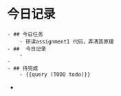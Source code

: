 # 今日记录
	- ## 今日任务
		- 研读assignment1 代码，弄清其原理
	- ##  今日记录
		-
	-
	- ## 待完成
		- {{query (TODO todo)}}
-